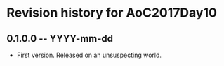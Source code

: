 # Revision history for AoC2017Day10

## 0.1.0.0 -- YYYY-mm-dd

* First version. Released on an unsuspecting world.
